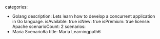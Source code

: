categories:
  - Golang
description: Lets learn how to develop a concurrent application in Go language.
isAvailable: true
isNew: true
isPremium: true
license: Apache
scenarioCount: 2
scenarios: 
  - Maria Scenario6a
title: Maria Learningpath6

